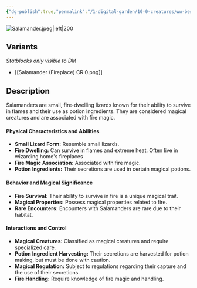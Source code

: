```yaml
---
{"dg-publish":true,"permalink":"/1-digital-garden/10-0-creatures/ww-bestiary/salamander-fireplace/","tags":["#creature","beast"]}
---
```


![Salamander.jpeg|left|200](/img/user/1%20DIGITAL%20GARDEN/10.0%20CREATURES/(Attachments)/WW%20Bestiary/Salamander.jpeg)

## Variants
*Statblocks only visible to DM*
- [[Salamander (Fireplace) CR 0.png]]

## Description

Salamanders are small, fire-dwelling lizards known for their ability to survive in flames and their use as potion ingredients. They are considered magical creatures and are associated with fire magic.

#### Physical Characteristics and Abilities

* **Small Lizard Form:** Resemble small lizards.
* **Fire Dwelling:** Can survive in flames and extreme heat. Often live in wizarding home's fireplaces
* **Fire Magic Association:** Associated with fire magic.
* **Potion Ingredients:** Their secretions are used in certain magical potions.

#### Behavior and Magical Significance

* **Fire Survival:** Their ability to survive in fire is a unique magical trait.
* **Magical Properties:** Possess magical properties related to fire.
* **Rare Encounters:** Encounters with Salamanders are rare due to their habitat.

#### Interactions and Control

* **Magical Creatures:** Classified as magical creatures and require specialized care.
* **Potion Ingredient Harvesting:** Their secretions are harvested for potion making, but must be done with caution.
* **Magical Regulation:** Subject to regulations regarding their capture and the use of their secretions.
* **Fire Handling:** Require knowledge of fire magic and handling.